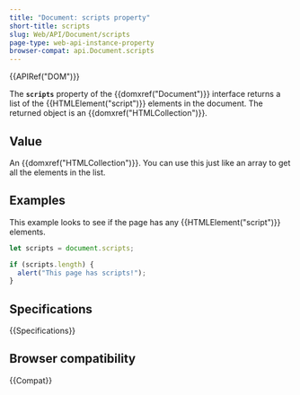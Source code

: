 ```yaml
---
title: "Document: scripts property"
short-title: scripts
slug: Web/API/Document/scripts
page-type: web-api-instance-property
browser-compat: api.Document.scripts
---
```


{{APIRef("DOM")}}

The **`scripts`** property of the {{domxref("Document")}}
interface returns a list of the {{HTMLElement("script")}}
elements in the document. The returned object is an
{{domxref("HTMLCollection")}}.

## Value

An {{domxref("HTMLCollection")}}. You can use this just like an array to get all the
elements in the list.

## Examples

This example looks to see if the page has any {{HTMLElement("script")}} elements.

```js
let scripts = document.scripts;

if (scripts.length) {
  alert("This page has scripts!");
}
```

## Specifications

{{Specifications}}

## Browser compatibility

{{Compat}}
